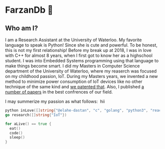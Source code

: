 # FarzanDb 🐋


## Who am I?
I am a Research Assistant at the University of Waterloo. My favorite language to speak is Python! Since she is cute and powerful. To be honest, this is not my first relationship! Before my break up at 2018, I was in love with C++ for almost 8 years, when I first got to know her as a highschool student. I was into Embedded Systems programming using that language to make things become smart. I did my Masters in Computer Science department of the University of Waterloo, where my reaserch was focused on my childhood passion, IoT. During my Masters years, we invented a new method to minimize power consumption of IoT devices like no other technique of the same kind and [we patented that](https://patentimages.storage.googleapis.com/a2/38/c3/7013ac293ff7c3/US20210288755A1.pdf). Also, I published [a number of papers](https://scholar.google.com/citations?hl=en&user=iWgKz8YAAAAJ) in the best confrences of our field.

I may summerize my passion as what follows:
‍‍
hii
```go
python inLove([]string{"@elahe-dastan", "c", "golang", "python3", "react", "rust"})
go research([]string{"IoT"})

for aLive() == true {
  eat()
  code()
  sleep()
}
```
